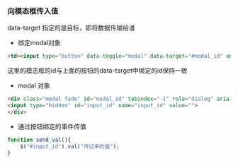 ### 向模态框传入值

data-target 指定的是目标，即将数据传输给谁
- 绑定modal对象
```html
<td><input type="button" data-toggle="modal" data-target="#modal_id" onclick="send_val();"/></td>
```
这里的模态框的id与上面的按钮的data-target中绑定的id保持一致
- modal 对象
```html
<div class="modal fade" id="modal_id" tabindex="-1" role="dialog" aria-labelledby="myModalLabel" aria-hidden="true"> ....
<input type="hidden" id="input_id" name="input_id" value="">
</div>
```

- 通过按钮绑定的事件传值
```js
function send_val(){
    $("#input_id").val("传过来的值");
}
```